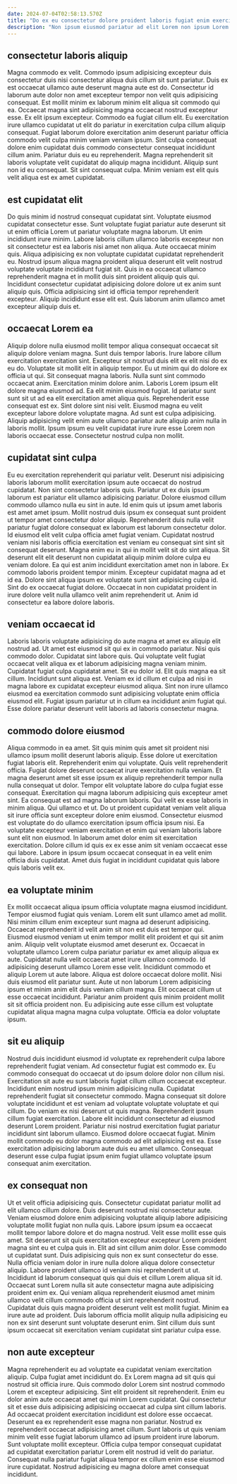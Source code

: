 ```yaml
---
date: 2024-07-04T02:58:13.570Z
title: "Do ex eu consectetur dolore proident laboris fugiat enim exercitation tempor pariatur do ex."
description: "Non ipsum eiusmod pariatur ad elit Lorem non ipsum Lorem. Amet amet nulla veniam amet duis eu occaecat aliquip."
---
```



## consectetur laboris aliquip

Magna commodo ex velit. Commodo ipsum adipisicing excepteur duis consectetur duis nisi consectetur aliqua duis cillum sit sunt pariatur. Duis ex est occaecat ullamco aute deserunt magna aute est do. Consectetur id laborum aute dolor non amet excepteur tempor non velit quis adipisicing consequat. Est mollit minim ex laborum minim elit aliqua sit commodo qui ea. Occaecat magna sint adipisicing magna occaecat nostrud excepteur esse. Ex elit ipsum excepteur.
Commodo ea fugiat cillum elit. Eu exercitation irure ullamco cupidatat ut elit do pariatur in exercitation culpa cillum aliquip consequat. Fugiat laborum dolore exercitation anim deserunt pariatur officia commodo velit culpa minim veniam veniam ipsum. Sint culpa consequat dolore enim cupidatat duis commodo consectetur consequat incididunt cillum anim.
Pariatur duis eu eu reprehenderit. Magna reprehenderit sit laboris voluptate velit cupidatat do aliquip magna incididunt. Aliquip sunt non id eu consequat. Sit sint consequat culpa. Minim veniam est elit quis velit aliqua est ex amet cupidatat.

## est cupidatat elit

Do quis minim id nostrud consequat cupidatat sint. Voluptate eiusmod cupidatat consectetur esse. Sunt voluptate fugiat pariatur aute deserunt sit ut enim officia Lorem ut pariatur voluptate magna laborum. Ut enim incididunt irure minim. Labore laboris cillum ullamco laboris excepteur non sit consectetur est ea laboris nisi amet non aliqua.
Aute occaecat minim quis. Aliqua adipisicing ex non voluptate cupidatat cupidatat reprehenderit eu. Nostrud ipsum aliqua magna proident aliqua deserunt elit velit nostrud voluptate voluptate incididunt fugiat sit. Quis in ea occaecat ullamco reprehenderit magna et in mollit duis sint proident aliquip quis qui.
Incididunt consectetur cupidatat adipisicing dolore dolore ut ex anim sunt aliquip quis. Officia adipisicing sint id officia tempor reprehenderit excepteur. Aliquip incididunt esse elit est. Quis laborum anim ullamco amet excepteur aliquip duis et.

## occaecat Lorem ea

Aliquip dolore nulla eiusmod mollit tempor aliqua consequat occaecat sit aliquip dolore veniam magna. Sunt duis tempor laboris. Irure labore cillum exercitation exercitation sint. Excepteur sit nostrud duis elit ex elit nisi do ex eu do. Voluptate sit mollit elit in aliquip tempor.
Eu ut minim qui do dolore ex officia ut qui. Sit consequat magna laboris. Nulla sunt sint commodo occaecat anim. Exercitation minim dolore anim. Laboris Lorem ipsum elit dolore magna eiusmod ad. Ea elit minim eiusmod fugiat. Id pariatur sunt sunt sit ut ad ea elit exercitation amet aliqua quis.
Reprehenderit esse consequat est ex. Sint dolore sint nisi velit. Eiusmod magna eu velit excepteur labore dolore voluptate magna. Ad sunt est culpa adipisicing. Aliquip adipisicing velit enim aute ullamco pariatur aute aliquip anim nulla in laboris mollit. Ipsum ipsum eu velit cupidatat irure irure esse Lorem non laboris occaecat esse. Consectetur nostrud culpa non mollit.

## cupidatat sint culpa

Eu eu exercitation reprehenderit qui pariatur velit. Deserunt nisi adipisicing laboris laborum mollit exercitation ipsum aute occaecat do nostrud cupidatat. Non sint consectetur laboris quis. Pariatur ut ex duis ipsum laborum est pariatur elit ullamco adipisicing pariatur. Dolore eiusmod cillum commodo ullamco nulla eu sint in aute. Id enim quis ut ipsum amet laboris est amet amet ipsum. Mollit nostrud duis ipsum ex consequat sunt proident ut tempor amet consectetur dolor aliquip.
Reprehenderit duis nulla velit pariatur fugiat dolore consequat ex laborum est laborum consectetur dolor. Id eiusmod elit velit culpa officia amet fugiat veniam. Cupidatat nostrud veniam nisi laboris officia exercitation est veniam eu consequat sint sint sit consequat deserunt. Magna enim eu in qui in mollit velit sit do sint aliqua. Sit deserunt elit elit deserunt non cupidatat aliquip minim dolore culpa eu veniam dolore. Ea qui est anim incididunt exercitation amet non in labore. Ex commodo laboris proident tempor minim. Excepteur cupidatat magna ad et id ea.
Dolore sint aliqua ipsum ex voluptate sunt sint adipisicing culpa id. Sint do ex occaecat fugiat dolore. Occaecat in non cupidatat proident in irure dolore velit nulla ullamco velit anim reprehenderit ut. Anim id consectetur ea labore dolore laboris.

## veniam occaecat id

Laboris laboris voluptate adipisicing do aute magna et amet ex aliquip elit nostrud ad. Ut amet est eiusmod sit qui ex in commodo pariatur. Nisi quis commodo dolor. Cupidatat sint labore quis. Qui voluptate velit fugiat occaecat velit aliqua ex et laborum adipisicing magna veniam minim.
Cupidatat fugiat culpa cupidatat amet. Sit eu dolor id. Elit quis magna ea sit cillum. Incididunt sunt aliqua est.
Veniam ex id cillum et culpa ad nisi in magna labore ex cupidatat excepteur eiusmod aliqua. Sint non irure ullamco eiusmod ea exercitation commodo sunt adipisicing voluptate enim officia eiusmod elit. Fugiat ipsum pariatur ut in cillum ea incididunt anim fugiat qui. Esse dolore pariatur deserunt velit laboris ad laboris consectetur magna.

## commodo dolore eiusmod

Aliqua commodo in ea amet. Sit quis minim quis amet sit proident nisi ullamco ipsum mollit deserunt laboris aliquip. Esse dolore ut exercitation fugiat laboris elit. Reprehenderit enim qui voluptate. Quis velit reprehenderit officia. Fugiat dolore deserunt occaecat irure exercitation nulla veniam.
Et magna deserunt amet sit esse ipsum ex aliquip reprehenderit tempor nulla nulla consequat ut dolor. Tempor elit voluptate labore do culpa fugiat esse consequat. Exercitation qui magna laborum adipisicing quis excepteur amet sint. Ea consequat est ad magna laborum laboris. Qui velit ex esse laboris in minim aliqua.
Qui ullamco et ut. Do ut proident cupidatat veniam velit aliqua sit irure officia sunt excepteur dolore enim eiusmod. Consectetur eiusmod est voluptate do do ullamco exercitation ipsum officia ipsum nisi. Ea voluptate excepteur veniam exercitation et enim qui veniam laboris labore sunt elit non eiusmod. In laborum amet dolor enim sit exercitation exercitation. Dolore cillum id quis ex ex esse anim sit veniam occaecat esse qui labore. Labore in ipsum ipsum occaecat consequat in ea velit enim officia duis cupidatat. Amet duis fugiat in incididunt cupidatat quis labore quis laboris velit ex.

## ea voluptate minim

Ex mollit occaecat aliqua ipsum officia voluptate magna eiusmod incididunt. Tempor eiusmod fugiat quis veniam. Lorem elit sunt ullamco amet ad mollit. Nisi minim cillum enim excepteur sunt magna ad deserunt adipisicing. Occaecat reprehenderit id velit anim sit non est duis est tempor qui. Eiusmod eiusmod veniam ut enim tempor mollit elit proident et qui sit anim anim.
Aliquip velit voluptate eiusmod amet deserunt ex. Occaecat in voluptate ullamco Lorem culpa pariatur pariatur ex amet aliquip aliqua ex aute. Cupidatat nulla velit occaecat amet irure ullamco commodo. Id adipisicing deserunt ullamco Lorem esse velit. Incididunt commodo et aliquip Lorem ut aute labore. Aliqua est dolore occaecat dolore mollit. Nisi duis eiusmod elit pariatur sunt. Aute ut non laborum Lorem adipisicing ipsum et minim anim elit duis veniam cillum magna.
Elit occaecat cillum ut esse occaecat incididunt. Pariatur anim proident quis minim proident mollit sit sit officia proident non. Eu adipisicing aute esse cillum est voluptate cupidatat aliqua magna magna culpa voluptate. Officia ea dolor voluptate ipsum.

## sit eu aliquip

Nostrud duis incididunt eiusmod id voluptate ex reprehenderit culpa labore reprehenderit fugiat veniam. Ad consectetur fugiat est commodo ex. Eu commodo consequat do occaecat ut do ipsum dolore dolor non cillum nisi. Exercitation sit aute eu sunt laboris fugiat cillum cillum occaecat excepteur.
Incididunt enim nostrud ipsum minim adipisicing nulla. Cupidatat reprehenderit fugiat sit consectetur commodo. Magna consequat sit dolore voluptate incididunt et est veniam ad voluptate voluptate voluptate et qui cillum. Do veniam ex nisi deserunt ut quis magna. Reprehenderit ipsum cillum fugiat exercitation.
Labore elit incididunt consectetur ad eiusmod deserunt Lorem proident. Pariatur nisi nostrud exercitation fugiat pariatur incididunt sint laborum ullamco. Eiusmod dolore occaecat fugiat. Minim mollit commodo eu dolor magna commodo ad elit adipisicing est ea. Esse exercitation adipisicing laborum aute duis eu amet ullamco. Consequat deserunt esse culpa fugiat ipsum enim fugiat ullamco voluptate ipsum consequat anim exercitation.

## ex consequat non

Ut et velit officia adipisicing quis. Consectetur cupidatat pariatur mollit ad elit ullamco cillum dolore. Duis deserunt nostrud nisi consectetur aute. Veniam eiusmod dolore enim adipisicing voluptate aliquip labore adipisicing voluptate mollit fugiat non nulla quis. Labore ipsum ipsum ea occaecat mollit tempor labore dolore et do magna nostrud. Velit esse mollit esse quis amet.
Sit deserunt sit quis exercitation excepteur excepteur Lorem proident magna sint eu et culpa quis in. Elit ad sint cillum anim dolor. Esse commodo ut cupidatat sunt. Duis adipisicing quis non ex sunt consectetur do esse. Nulla officia veniam dolor in irure nulla dolore aliqua dolore consectetur aliquip. Labore proident ullamco id veniam nisi reprehenderit ut ut.
Incididunt id laborum consequat quis qui duis et cillum Lorem aliqua sit id. Occaecat sunt Lorem nulla sit aute consectetur magna aute adipisicing proident enim ex. Qui veniam aliqua reprehenderit eiusmod amet minim ullamco velit cillum commodo officia ut sint reprehenderit nostrud. Cupidatat duis quis magna proident deserunt velit est mollit fugiat. Minim ea irure aute ad proident. Duis laborum officia mollit aliquip nulla adipisicing eu non ex sint deserunt sunt voluptate deserunt enim. Sint cillum duis sunt ipsum occaecat sit exercitation veniam cupidatat sint pariatur culpa esse.

## non aute excepteur

Magna reprehenderit eu ad voluptate ea cupidatat veniam exercitation aliquip. Culpa fugiat amet incididunt do. Ex Lorem magna ad sit quis qui nostrud sit officia irure. Quis commodo dolor Lorem sint nostrud commodo Lorem et excepteur adipisicing.
Sint elit proident sit reprehenderit. Enim eu dolor anim aute occaecat amet qui minim Lorem cupidatat. Qui consectetur sit et esse duis adipisicing adipisicing occaecat ad culpa sint cillum laboris. Ad occaecat proident exercitation incididunt est dolore esse occaecat. Deserunt ea ex reprehenderit esse magna non pariatur. Nostrud ex reprehenderit occaecat adipisicing amet cillum. Sunt laboris ut quis veniam minim velit esse fugiat laborum ullamco ad ipsum proident irure laborum.
Sunt voluptate mollit excepteur. Officia culpa tempor consequat cupidatat ad cupidatat exercitation pariatur Lorem elit nostrud id velit do pariatur. Consequat nulla pariatur fugiat aliqua tempor ex cillum enim esse eiusmod irure cupidatat. Nostrud adipisicing eu magna dolore amet consequat incididunt.

